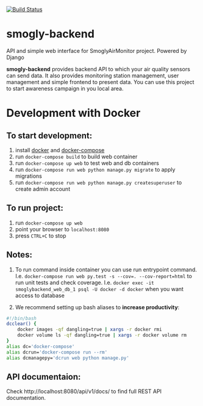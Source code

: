 [![Build Status](https://travis-ci.org/SmoglyAirMonitor/smogly-backend.svg?branch=master)](https://travis-ci.org/SmoglyAirMonitor/smogly-backend)

# smogly-backend
API and simple web interface for SmoglyAirMonitor project. Powered by Django

**smogly-backend** provides backend API to which your air quality sensors can send data. It also provides monitoring station management, user management and simple frontend to present data. You can use this project to start awareness campaign in you local area.

# Development with Docker

## To start development:
1. install [docker](https://docs.docker.com/#/components) and [docker-compose](https://docs.docker.com/compose/install/)
2. run `docker-compose build` to build web container
3. run `docker-compose up web` to test web and db containers
5. run `docker-compose run web python manage.py migrate` to apply migrations
6. run `docker-compose run web python manage.py createsuperuser` to create admin account

## To run project:
1. run `docker-compose up web`
2. point your browser to `localhost:8080`
3. press `CTRL+C` to stop

## Notes:
1. To run command inside container you can use run entrypoint command. 
I.e. `docker-compose run web py.test -s --cov=. --cov-report=html` to run unit tests and check coverage.
I.e. `docker exec -it smoglybackend_web_db_1 psql -U docker -d docker` when you want access to database

2. We recommend setting up bash aliases to **increase productivity**:

```bash
#!/bin/bash
dcclear() {
    docker images -qf dangling=true | xargs -r docker rmi
    docker volume ls -qf dangling=true | xargs -r docker volume rm
}
alias dc='docker-compose'
alias dcrun='docker-compose run --rm'
alias dcmanagepy='dcrun web python manage.py'
```

## API documentaion:
Check http://localhost:8080/api/v1/docs/ to find full REST API documentation.
